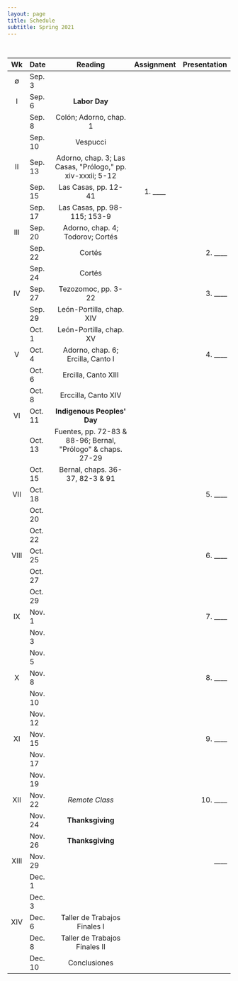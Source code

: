 ```yaml
---
layout: page
title: Schedule
subtitle: Spring 2021
---
```


<br>

| Wk | Date | Reading | Assignment | Presentation|
|:------:|:------|:--------:|:------:|----:|
| ∅   | Sep. 3   |  
|  I  | Sep. 6   | **Labor Day** |
|     | Sep. 8   | Colón; Adorno, chap. 1 
|     | Sep. 10  | Vespucci 
|  II | Sep. 13  | Adorno, chap. 3; Las Casas, "Prólogo," pp. xiv-xxxii; 5-12 | | 
|     | Sep. 15  | Las Casas, pp. 12-41 | 1. ____ 
|     | Sep. 17  | Las Casas, pp. 98-115; 153-9 
| III | Sep. 20  | Adorno, chap. 4; Todorov; Cortés | | 
|     | Sep. 22  | Cortés | | 2. ____
|     | Sep. 24  | Cortés
| IV  | Sep. 27  | Tezozomoc, pp. 3-22  | | 3. ____
|     | Sep. 29  | León-Portilla, chap. XIV |
|     | Oct. 1   | León-Portilla, chap. XV
| V   | Oct. 4   | Adorno, chap. 6; Ercilla, Canto I | | 4. ____
|     | Oct. 6   | Ercilla, Canto XIII
|     | Oct. 8   | Erccilla, Canto XIV 
| VI  | Oct. 11  | **Indigenous Peoples' Day**
|     | Oct. 13  | Fuentes, pp. 72-83 & 88-96; Bernal, "Prólogo" & chaps. 27-29
|     | Oct. 15  | Bernal, chaps. 36-37, 82-3 & 91
| VII | Oct. 18  |    | | 5. ____
|     | Oct. 20  | 
|     | Oct. 22  | 
| VIII| Oct. 25  |    | | 6. ____
|     | Oct. 27  | 
|     | Oct. 29  | 
| IX  | Nov. 1   |    | | 7. ____
|     | Nov. 3   | 
|     | Nov. 5   | 
| X   | Nov. 8   |    | | 8. ____
|     | Nov. 10  | 
|     | Nov. 12  | 
| XI  | Nov. 15  |    | | 9. ____
|     | Nov. 17  | 
|     | Nov. 19  | 
| XII | Nov. 22  | *Remote Class*   | | 10. ____
|     | Nov. 24  | **Thanksgiving**
|     | Nov. 26  | **Thanksgiving**
|XIII | Nov. 29  |    | | ____
|     | Dec. 1   | 
|     | Dec. 3   | 
| XIV | Dec. 6   | Taller de Trabajos Finales I
|     | Dec. 8   | Taller de Trabajos Finales II
|     | Dec. 10  | Conclusiones 
